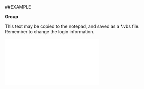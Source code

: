 

##EXAMPLE

**Group**

This text may be copied to the notepad, and saved as a *.vbs file. Remember to change the login information.

![](../../Examples/vbs/SODocument.Group.vbs.txt)






